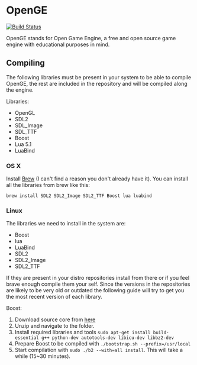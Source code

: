 OpenGE
===============

[![Build Status](https://travis-ci.org/L4D15/OpenGE.svg?branch=master)](https://travis-ci.org/L4D15/OpenGE)

OpenGE stands for Open Game Engine, a free and open source game engine with educational purposes in mind.

## Compiling

The following libraries must be present in your system to be able to compile OpenGE, the rest are included in the repository and will be compiled along the engine.

Libraries:
* OpenGL
* SDL2
* SDL_Image
* SDL_TTF
* Boost
* Lua 5.1
* LuaBind

### OS X

Install [Brew](http://brew.sh/) (I can't find a reason you don't already have it). You can install all the libraries from brew like this:

`brew install SDL2 SDL2_Image SDL2_TTF Boost lua luabind`

### Linux

The libraries we need to install in the system are:
* Boost
* lua
* LuaBind
* SDL2
* SDL2_Image
* SDL2_TTF

If they are present in your distro repositories install from there or if you feel brave enough compile them your self. Since the versions in the repositories are likely to be very old or outdated the following guide will try to get you the most recent version of each library.

Boost:

1. Download source core from [here](http://sourceforge.net/projects/boost/files/boost/1.55.0/boost_1_55_0.tar.gz/download)
2. Unzip and navigate to the folder.
3. Install required libraries and tools `sudo apt-get install build-essential g++ python-dev autotools-dev libicu-dev libbz2-dev`
4. Prepare Boost to be compiled with `./bootstrap.sh --prefix=/usr/local`
5. Start compilation with `sudo ./b2 --with=all install`. This will take a while (15~30 minutes).
